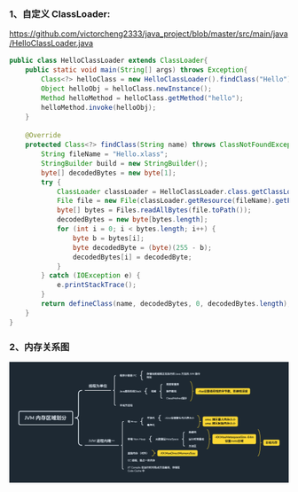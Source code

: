 ### 1、自定义 ClassLoader:
https://github.com/victorcheng2333/java_project/blob/master/src/main/java/HelloClassLoader.java
```java
public class HelloClassLoader extends ClassLoader{
    public static void main(String[] args) throws Exception{
        Class<?> helloClass = new HelloClassLoader().findClass("Hello");
        Object helloObj = helloClass.newInstance();
        Method helloMethod = helloClass.getMethod("hello");
        helloMethod.invoke(helloObj);
    }

    @Override
    protected Class<?> findClass(String name) throws ClassNotFoundException {
        String fileName = "Hello.xlass";
        StringBuilder build = new StringBuilder();
        byte[] decodedBytes = new byte[1];
        try {
            ClassLoader classLoader = HelloClassLoader.class.getClassLoader();
            File file = new File(classLoader.getResource(fileName).getFile());
            byte[] bytes = Files.readAllBytes(file.toPath());
            decodedBytes = new byte[bytes.length];
            for (int i = 0; i < bytes.length; i++) {
                byte b = bytes[i];
                byte decodedByte = (byte)(255 - b);
                decodedBytes[i] = decodedByte;
            }
        } catch (IOException e) {
            e.printStackTrace();
        }
        return defineClass(name, decodedBytes, 0, decodedBytes.length);
    }
}
```


### 2、内存关系图
![java_memory.png](https://github.com/victorcheng2333/java_project/blob/master/images/java_memory.png)

